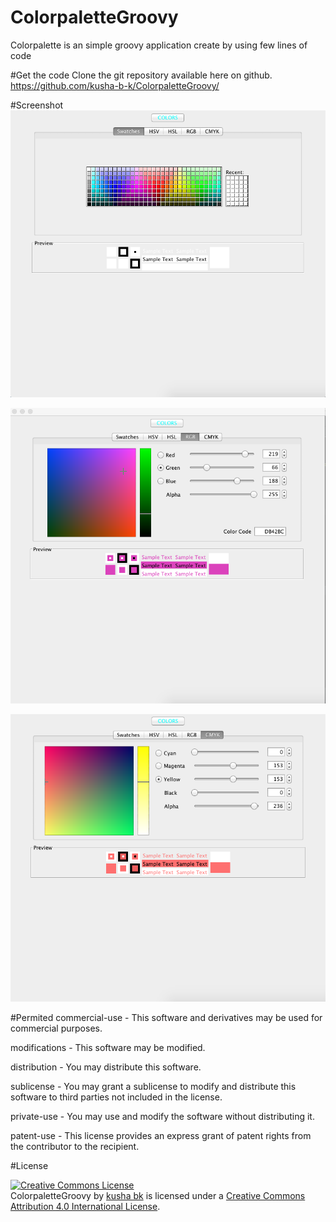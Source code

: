 <head>
<meta charset="UTF-8">
<meta name="description" content="Color palette is an simple groovy application create by using few lines of code ">
<meta name="keywords" content="kushabk,kusha bk,kusha b k">
<meta name="keywords" content="Color palette is an simple groovy application create by using few lines of code ">
<meta name="author" content="kusha bk">

<meta http-equiv="refresh" content="30">
</head>


# ColorpaletteGroovy

Colorpalette is an simple groovy application create by using few lines of code 



#Get the code
Clone the git repository available here on github. 
https://github.com/kusha-b-k/ColorpaletteGroovy/

#Screenshot
![alt tag](https://github.com/kusha-b-k/ColorpaletteGroovy/blob/master/palette1.png)


![alt tag](https://github.com/kusha-b-k/ColorpaletteGroovy/blob/master/palette2.png)


![alt tag](https://github.com/kusha-b-k/ColorpaletteGroovy/blob/master/palette3.png)


#Permited
commercial-use - This software and derivatives may be used for commercial purposes.

modifications - This software may be modified.

distribution - You may distribute this software.

sublicense - You may grant a sublicense to modify and distribute this software to third parties not included in the license.

private-use - You may use and modify the software without distributing it.

patent-use - This license provides an express grant of patent rights from the contributor to the recipient.


#License

<a rel="license" href="http://creativecommons.org/licenses/by/4.0/"><img alt="Creative Commons License" style="border-width:0" src="https://i.creativecommons.org/l/by/4.0/88x31.png" /></a><br /><span xmlns:dct="http://purl.org/dc/terms/" property="dct:title">ColorpaletteGroovy</span> by <a xmlns:cc="http://creativecommons.org/ns#" href="https://github.com/kusha-b-k/ColorpaletteGroovy" property="cc:attributionName" rel="cc:attributionURL">kusha bk</a> is licensed under a <a rel="license" href="http://creativecommons.org/licenses/by/4.0/">Creative Commons Attribution 4.0 International License</a>.

